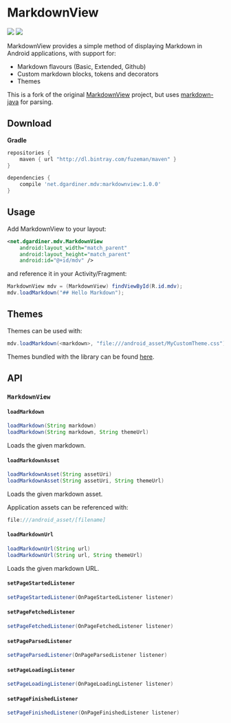 # MarkdownView

[![][badge-bintray]][badge-bintray-href] [![][badge-license]](LICENSE.md)

MarkdownView provides a simple method of displaying Markdown in Android applications, with support for:

 - Markdown flavours (Basic, Extended, Github)
 - Custom markdown blocks, tokens and decorators
 - Themes

This is a fork of the original [MarkdownView](https://github.com/falnatsheh/MarkdownView) project, but uses [markdown-java](https://github.com/fuzeman/markdown-java) for parsing.

## Download

**Gradle**
```gradle
repositories {
    maven { url "http://dl.bintray.com/fuzeman/maven" }
}

dependencies { 
    compile 'net.dgardiner.mdv:markdownview:1.0.0'
}
```

## Usage

Add MarkdownView to your layout:

```xml
<net.dgardiner.mdv.MarkdownView
    android:layout_width="match_parent"
    android:layout_height="match_parent"
    android:id="@+id/mdv" />
```

and reference it in your Activity/Fragment:

```java
MarkdownView mdv = (MarkdownView) findViewById(R.id.mdv);
mdv.loadMarkdown("## Hello Markdown"); 
```

## Themes

Themes can be used with:
```java
mdv.loadMarkdown(<markdown>, "file:///android_asset/MyCustomTheme.css");
```

Themes bundled with the library can be found [here](https://github.com/fuzeman/MarkdownView/tree/master/MarkdownViewDemo/assets/markdown_css_themes).

## API

### `MarkdownView`

#### `loadMarkdown`

```java
loadMarkdown(String markdown)
loadMarkdown(String markdown, String themeUrl)
```

Loads the given markdown.

#### `loadMarkdownAsset`

```java
loadMarkdownAsset(String assetUri)
loadMarkdownAsset(String assetUri, String themeUrl)
```

Loads the given markdown asset.

Application assets can be referenced with:
```java
file:///android_asset/[filename]
```

#### `loadMarkdownUrl`
 
```java
loadMarkdownUrl(String url)
loadMarkdownUrl(String url, String themeUrl)
```

Loads the given markdown URL.

#### `setPageStartedListener`

```java
setPageStartedListener(OnPageStartedListener listener)
```

#### `setPageFetchedListener`

```java
setPageFetchedListener(OnPageFetchedListener listener)
```

#### `setPageParsedListener`

```java
setPageParsedListener(OnPageParsedListener listener)
```

#### `setPageLoadingListener`

```java
setPageLoadingListener(OnPageLoadingListener listener)
```

#### `setPageFinishedListener`

```java
setPageFinishedListener(OnPageFinishedListener listener)
```


[badge-bintray]: https://img.shields.io/bintray/v/fuzeman/maven/MarkdownView.svg?maxAge=2592000
[badge-bintray-href]: https://bintray.com/fuzeman/maven/MarkdownView
[badge-license]: https://img.shields.io/badge/license-Apache%202.0-brightgreen.svg?style=flat-square